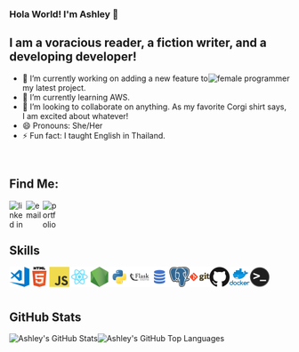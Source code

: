 ### Hola World! I'm Ashley 👋

## I am a voracious reader, a fiction writer, and a developing developer!

<img align="right" alt="female programmer" src="https://monophy.com/media/cnuGvE0TF1vKFm4dV2/monophy.gif" />

- 🔭 I’m currently working on adding a new feature to my latest project.
- 🌱 I’m currently learning AWS.
- 👯 I’m looking to collaborate on anything. As my favorite Corgi shirt says, I am excited about whatever!
- 😄 Pronouns: She/Her
- ⚡ Fun fact: I taught English in Thailand.

<p>&nbsp;</p>

## Find Me:
<a href="https://www.linkedin.com/in/ashleybrown121389/">
<img align="left" alt="linked in" width="30px" src="https://cdn.jsdelivr.net/npm/simple-icons@v3/icons/linkedin.svg"  />
</a>
<a href="mailto:ashleybrown101789@gmail.com">
<img align="left" alt="email" width="30px" src="https://cdn.iconscout.com/icon/free/png-256/email-1818372-1541480.png" />
</a>
<a href="https://ashley-brown13.github.io/">
 <img align="left" alt="portfolio" width="30px" src="https://cdn3.iconfinder.com/data/icons/job-resume-6/66/46-512.png" />
</a>


<p>&nbsp;</p>
<p>&nbsp;</p>

## Skills
<img align="left" alt="Visual Studio Code" width="36px" src="https://raw.githubusercontent.com/github/explore/80688e429a7d4ef2fca1e82350fe8e3517d3494d/topics/visual-studio-code/visual-studio-code.png" />
<img align="left" alt="HTML5" width="36px" src="https://raw.githubusercontent.com/github/explore/80688e429a7d4ef2fca1e82350fe8e3517d3494d/topics/html/html.png" />
<img align="left" alt="JavaScript" width="36px" src="https://raw.githubusercontent.com/github/explore/80688e429a7d4ef2fca1e82350fe8e3517d3494d/topics/javascript/javascript.png" />
<img align="left" alt="React" width="36px" src="https://raw.githubusercontent.com/github/explore/80688e429a7d4ef2fca1e82350fe8e3517d3494d/topics/react/react.png" />
<img align="left" alt="Node.js" width="36px" src="https://raw.githubusercontent.com/github/explore/80688e429a7d4ef2fca1e82350fe8e3517d3494d/topics/nodejs/nodejs.png" />
<img align="left" alt="python" width="36px" src="https://raw.githubusercontent.com/github/explore/80688e429a7d4ef2fca1e82350fe8e3517d3494d/topics/python/python.png" />
<img align="left" alt="flask" width="36px" src="https://raw.githubusercontent.com/github/explore/80688e429a7d4ef2fca1e82350fe8e3517d3494d/topics/flask/flask.png" />
<img align="left" alt="SQL" width="36px" src="https://raw.githubusercontent.com/github/explore/80688e429a7d4ef2fca1e82350fe8e3517d3494d/topics/sql/sql.png" />
<img align="left" alt="postgreSQL" width="36px" src="https://raw.githubusercontent.com/github/explore/80688e429a7d4ef2fca1e82350fe8e3517d3494d/topics/postgresql/postgresql.png" />
<img align="left" alt="Git" width="36px" src="https://raw.githubusercontent.com/github/explore/80688e429a7d4ef2fca1e82350fe8e3517d3494d/topics/git/git.png" />
<img align="left" alt="GitHub" width="36px" src="https://raw.githubusercontent.com/github/explore/78df643247d429f6cc873026c0622819ad797942/topics/github/github.png" />
<img align="left" alt="Docker" width="36px" src="https://raw.githubusercontent.com/github/explore/80688e429a7d4ef2fca1e82350fe8e3517d3494d/topics/docker/docker.png" />
<img align="left" alt="Terminal" width="36px" src="https://raw.githubusercontent.com/github/explore/80688e429a7d4ef2fca1e82350fe8e3517d3494d/topics/terminal/terminal.png" />

<p>&nbsp;</p>
<p>&nbsp;</p>

## GitHub Stats
<img align="left" alt="Ashley's GitHub Stats" src="https://github-readme-stats.vercel.app/api?username=ashley-brown13&show_icons=true" />
<img align="left" alt="Ashley's GitHub Top Languages" src="https://github-readme-stats.vercel.app/api/top-langs/?username=ashley-brown13" />

